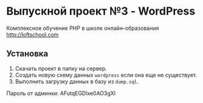 # Выпускной проект №3 - WordPress
Комплексное обучение PHP в школе онлайн-образования http://loftschool.com
## Установка
1. Скачать проект в папку на сервер.
2. Создать новую схему данных `wordpress` если она еще не существует.
3. Выполнить загрузку данных в базу из `dump.sql`.

Пароль от админки: AFutqEGDlxe0AO3gXl